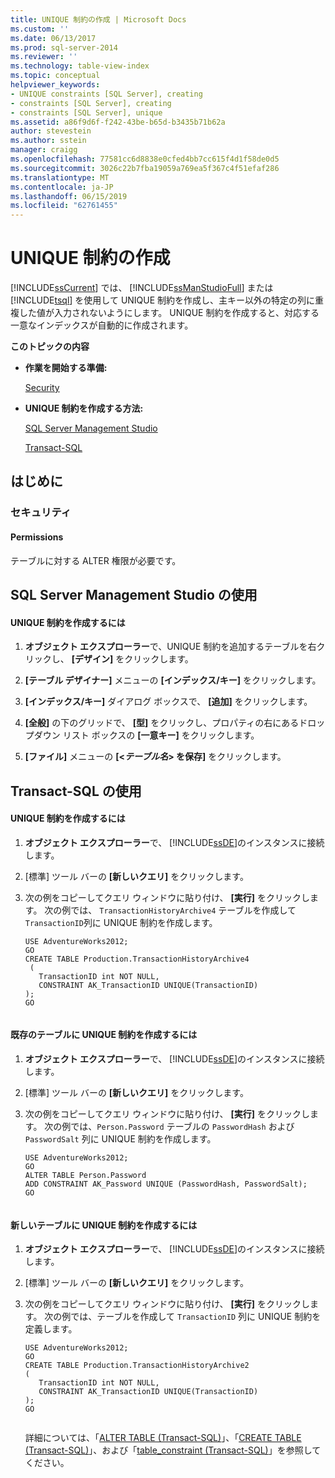 ```yaml
---
title: UNIQUE 制約の作成 | Microsoft Docs
ms.custom: ''
ms.date: 06/13/2017
ms.prod: sql-server-2014
ms.reviewer: ''
ms.technology: table-view-index
ms.topic: conceptual
helpviewer_keywords:
- UNIQUE constraints [SQL Server], creating
- constraints [SQL Server], creating
- constraints [SQL Server], unique
ms.assetid: a86f9d6f-f242-43be-b65d-b3435b71b62a
author: stevestein
ms.author: sstein
manager: craigg
ms.openlocfilehash: 77581cc6d8838e0cfed4bb7cc615f4d1f58de0d5
ms.sourcegitcommit: 3026c22b7fba19059a769ea5f367c4f51efaf286
ms.translationtype: MT
ms.contentlocale: ja-JP
ms.lasthandoff: 06/15/2019
ms.locfileid: "62761455"
---
```

# <a name="create-unique-constraints"></a>UNIQUE 制約の作成
  [!INCLUDE[ssCurrent](../../includes/sscurrent-md.md)] では、 [!INCLUDE[ssManStudioFull](../../includes/ssmanstudiofull-md.md)] または [!INCLUDE[tsql](../../includes/tsql-md.md)] を使用して UNIQUE 制約を作成し、主キー以外の特定の列に重複した値が入力されないようにします。 UNIQUE 制約を作成すると、対応する一意なインデックスが自動的に作成されます。  
  
 **このトピックの内容**  
  
-   **作業を開始する準備:**  
  
     [Security](#Security)  
  
-   **UNIQUE 制約を作成する方法:**  
  
     [SQL Server Management Studio](#SSMSProcedure)  
  
     [Transact-SQL](#TsqlProcedure)  
  
##  <a name="BeforeYouBegin"></a> はじめに  
  
###  <a name="Security"></a> セキュリティ  
  
####  <a name="Permissions"></a> Permissions  
 テーブルに対する ALTER 権限が必要です。  
  
##  <a name="SSMSProcedure"></a> SQL Server Management Studio の使用  
  
#### <a name="to-create-a-unique-constraint"></a>UNIQUE 制約を作成するには  
  
1.  **オブジェクト エクスプローラー**で、UNIQUE 制約を追加するテーブルを右クリックし、 **[デザイン]** をクリックします。  
  
2.  **[テーブル デザイナー]** メニューの **[インデックス/キー]** をクリックします。  
  
3.  **[インデックス/キー]** ダイアログ ボックスで、 **[追加]** をクリックします。  
  
4.  **[全般]** の下のグリッドで、 **[型]** をクリックし、プロパティの右にあるドロップダウン リスト ボックスの **[一意キー]** をクリックします。  
  
5.  **[ファイル]** メニューの **[<_テーブル名_> を保存]** をクリックします。  
  
##  <a name="TsqlProcedure"></a> Transact-SQL の使用  
  
#### <a name="to-create-a-unique-constraint"></a>UNIQUE 制約を作成するには  
  
1.  **オブジェクト エクスプローラー**で、 [!INCLUDE[ssDE](../../includes/ssde-md.md)]のインスタンスに接続します。  
  
2.  [標準] ツール バーの **[新しいクエリ]** をクリックします。  
  
3.  次の例をコピーしてクエリ ウィンドウに貼り付け、 **[実行]** をクリックします。 次の例では、 `TransactionHistoryArchive4` テーブルを作成して `TransactionID`列に UNIQUE 制約を作成します。  
  
    ```  
    USE AdventureWorks2012;  
    GO  
    CREATE TABLE Production.TransactionHistoryArchive4  
     (  
       TransactionID int NOT NULL,   
       CONSTRAINT AK_TransactionID UNIQUE(TransactionID)   
    );   
    GO  
  
    ```  
  
#### <a name="to-create-a-unique-constraint-on-an-existing-table"></a>既存のテーブルに UNIQUE 制約を作成するには  
  
1.  **オブジェクト エクスプローラー**で、 [!INCLUDE[ssDE](../../includes/ssde-md.md)]のインスタンスに接続します。  
  
2.  [標準] ツール バーの **[新しいクエリ]** をクリックします。  
  
3.  次の例をコピーしてクエリ ウィンドウに貼り付け、 **[実行]** をクリックします。 次の例では、`Person.Password` テーブルの `PasswordHash` および `PasswordSalt` 列に UNIQUE 制約を作成します。  
  
    ```  
    USE AdventureWorks2012;   
    GO  
    ALTER TABLE Person.Password   
    ADD CONSTRAINT AK_Password UNIQUE (PasswordHash, PasswordSalt);   
    GO  
  
    ```  
  
#### <a name="to-create-a-unique-constraint-in-an-new-table"></a>新しいテーブルに UNIQUE 制約を作成するには  
  
1.  **オブジェクト エクスプローラー**で、 [!INCLUDE[ssDE](../../includes/ssde-md.md)]のインスタンスに接続します。  
  
2.  [標準] ツール バーの **[新しいクエリ]** をクリックします。  
  
3.  次の例をコピーしてクエリ ウィンドウに貼り付け、 **[実行]** をクリックします。 次の例では、テーブルを作成して `TransactionID` 列に UNIQUE 制約を定義します。  
  
    ```  
    USE AdventureWorks2012;  
    GO  
    CREATE TABLE Production.TransactionHistoryArchive2  
    (  
       TransactionID int NOT NULL,  
       CONSTRAINT AK_TransactionID UNIQUE(TransactionID)  
    );  
    GO  
  
    ```  
  
     詳細については、「[ALTER TABLE &#40;Transact-SQL&#41;](/sql/t-sql/statements/alter-table-transact-sql)」、「[CREATE TABLE &#40;Transact-SQL&#41;](/sql/t-sql/statements/create-table-transact-sql)」、および「[table_constraint &#40;Transact-SQL&#41;](/sql/relational-databases/system-information-schema-views/table-constraints-transact-sql)」を参照してください。  
  
###  <a name="TsqlExample"></a>  
